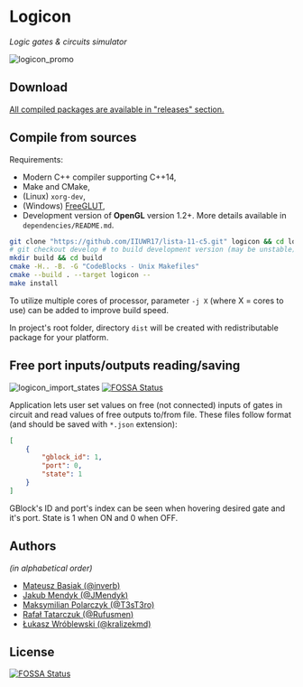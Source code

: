 # Logicon
*Logic gates & circuits simulator*

![logicon_promo](https://user-images.githubusercontent.com/9089004/34963682-17e7177a-fa4a-11e7-9c7a-805193857288.gif)

## Download
[All compiled packages are available in "releases" section.](https://github.com/IIUWR17/lista-11-c5/releases)

## Compile from sources

Requirements:
- Modern C++ compiler supporting C++14,
- Make and CMake,
- (Linux) `xorg-dev`,
- (Windows) [FreeGLUT](https://www.transmissionzero.co.uk/software/freeglut-devel/),
- Development version of **OpenGL** version 1.2+.
More details available in `dependencies/README.md`.

```bash
git clone "https://github.com/IIUWR17/lista-11-c5.git" logicon && cd logicon
# git checkout develop # to build development version (may be unstable)
mkdir build && cd build
cmake -H.. -B. -G "CodeBlocks - Unix Makefiles"
cmake --build . --target logicon --
make install
```

To utilize multiple cores of processor, parameter `-j X` (where X = cores to use) can be added
to improve build speed.

In project's root folder, directory `dist` will be created 
with redistributable package for your platform.

## Free port inputs/outputs reading/saving

![logicon_import_states](https://user-images.githubusercontent.com/9089004/34964042-ccf90a82-fa4b-11e7-887c-3a9a50563428.gif)
[![FOSSA Status](https://app.fossa.io/api/projects/git%2Bgithub.com%2FT3sT3ro%2FLogicon.svg?type=shield)](https://app.fossa.io/projects/git%2Bgithub.com%2FT3sT3ro%2FLogicon?ref=badge_shield)

Application lets user set values on free (not connected) inputs of gates in 
circuit and read values of free outputs to/from file. These files follow format 
(and should be saved with `*.json` extension):

```json
[
    {
        "gblock_id": 1,
        "port": 0,
        "state": 1
    }
]
```

GBlock's ID and port's index can be seen when hovering desired gate and it's port.
State is 1 when ON and 0 when OFF.

## Authors
*(in alphabetical order)*
- [Mateusz Basiak (@inverb)](https://github.com/inverb)
- [Jakub Mendyk (@JMendyk)](https://github.com/JMendyk)
- [Maksymilian Polarczyk (@T3sT3ro)](https://github.com/T3sT3ro)
- [Rafał Tatarczuk (@Rufusmen)](https://github.com/Rufusmen)
- [Łukasz Wróblewski (@kralizekmd)](https://github.com/kralizekmd)


## License
[![FOSSA Status](https://app.fossa.io/api/projects/git%2Bgithub.com%2FT3sT3ro%2FLogicon.svg?type=large)](https://app.fossa.io/projects/git%2Bgithub.com%2FT3sT3ro%2FLogicon?ref=badge_large)